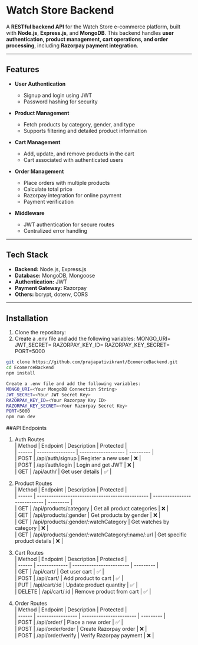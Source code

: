 # Watch Store Backend

A **RESTful backend API** for the Watch Store e-commerce platform, built with **Node.js**, **Express.js**, and **MongoDB**. This backend handles **user authentication, product management, cart operations, and order processing**, including **Razorpay payment integration**.

---

## Features

- **User Authentication**
  - Signup and login using JWT
  - Password hashing for security

- **Product Management**
  - Fetch products by category, gender, and type
  - Supports filtering and detailed product information

- **Cart Management**
  - Add, update, and remove products in the cart
  - Cart associated with authenticated users

- **Order Management**
  - Place orders with multiple products
  - Calculate total price
  - Razorpay integration for online payment
  - Payment verification

- **Middleware**
  - JWT authentication for secure routes
  - Centralized error handling

---

## Tech Stack

- **Backend:** Node.js, Express.js  
- **Database:** MongoDB, Mongoose  
- **Authentication:** JWT  
- **Payment Gateway:** Razorpay  
- **Others:** bcrypt, dotenv, CORS  

---

## Installation

1. Clone the repository:
2. Create a .env file and add the following variables:
MONGO_URI=<Your MongoDB Connection String>
JWT_SECRET=<Your JWT Secret Key>
RAZORPAY_KEY_ID=<Your Razorpay Key ID>
RAZORPAY_KEY_SECRET=<Your Razorpay Secret Key>
PORT=5000
```bash
git clone https://github.com/prajapativikrant/EcomerceBackend.git
cd EcomerceBackend
npm install

Create a .env file and add the following variables:
MONGO_URI=<Your MongoDB Connection String>
JWT_SECRET=<Your JWT Secret Key>
RAZORPAY_KEY_ID=<Your Razorpay Key ID>
RAZORPAY_KEY_SECRET=<Your Razorpay Secret Key>
PORT=5000
npm run dev

```
##API Endpoints

1. Auth Routes <br>
| Method | Endpoint         | Description         | Protected | <br>
| ------ | ---------------- | ------------------- | --------- | <br>
| POST   | /api/auth/signup | Register a new user | ❌         | <br>
| POST   | /api/auth/login  | Login and get JWT   | ❌         | <br>
| GET    | /api/auth/       | Get user details    | ✅         | <br>

2. Product Routes <br>
| Method | Endpoint                                        | Description                  | Protected | <br>
| ------ | ----------------------------------------------- | ---------------------------- | --------- | <br>
| GET    | /api/products/category                          | Get all product categories   | ❌         | <br>
| GET    | /api/products/:gender                           | Get products by gender       | ❌         | <br>
| GET    | /api/products/:gender/:watchCategory            | Get watches by category      | ❌         | <br>
| GET    | /api/products/:gender/:watchCategory/:name/:url | Get specific product details | ❌         | <br>

3. Cart Routes<br>
| Method | Endpoint      | Description              | Protected | <br>
| ------ | ------------- | ------------------------ | --------- | <br>
| GET    | /api/cart/    | Get user cart            | ✅         |<br>
| POST   | /api/cart/    | Add product to cart      | ✅         |<br>
| PUT    | /api/cart/:id | Update product quantity  | ✅         |<br>
| DELETE | /api/cart/:id | Remove product from cart | ✅         |<br>

4. Order Routes<br>
| Method | Endpoint          | Description             | Protected |<br>
| ------ | ----------------- | ----------------------- | --------- |<br>
| POST   | /api/order/       | Place a new order       | ✅         |<br>
| POST   | /api/order/order  | Create Razorpay order   | ❌         |<br>
| POST   | /api/order/verify | Verify Razorpay payment | ❌         |<br>










